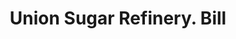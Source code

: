 ---
doi: 10.7916/D8QC1FHT
date_other: '1860'
date_other_textual: 1860-1869
form: printed ephemera
genre:
- Invoices
name:
- Union Sugar Refinery
object_in_context_url: https://biggert.cul.columbia.edu/items/view/ave_biggert_00465
subject_hierarchical_geographic:
- Boston, Massachusetts, United States
subject_name:
- Union Sugar Refinery
title: Union Sugar Refinery. Bill
sort_title: Union Sugar Refinery. Bill
call_number: ave_biggert_00465
coordinates:
- 42.35805555555556,-71.06361111111111
pid: ave_biggert_00465
identifiers: ave_biggert_00465
thumbnail: https://derivativo-2.library.columbia.edu/iiif/2/ldpd:344045/full/!256,256/0/native.jpg
permalink: /biggert/ave_biggert_00465/
layout: iiif-image-page
---